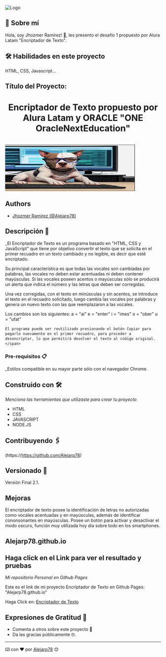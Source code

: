 <span align="center">![Logo](https://camo.githubusercontent.com/62da68eb62b1e5f175f7d1f0191dd89a653d7908feb22d37d4a0ab07365d6791/68747470733a2f2f6d656469612e67697068792e636f6d2f6d656469612f4d3967624264396e6244724f5475314d71782f67697068792e676966)</span>


## 🚀 Sobre mí

Hola, soy Jhozmer Ramírez! 👋, les presento el desafío 1 propuesto por Alura Latam "Encriptador de Texto".


## 🛠 Habilidades en este proyecto

 HTML, CSS, Javascript...

## Título del Proyecto:

<h1 align="center" color="7778c2">Encriptador de Texto propuesto por Alura Latam y ORACLE "ONE OracleNextEducation"</h1>
<br>
<span align="center"><img src="https://github.com/Alejarp78/Alejarp78/blob/main/Imagenes/Imagen%20Perro%20Pitbull%20con%20las%20patas%20sobre%20el%20teclado%20programando_Canuto-Developer.PNG" alt="Canuto_Desarrollo_Web" width="420px" height="150px" align="center" border="blue"></span>


## Authors

- [Jhozmer Ramírez (@Alejarp78)](https://github.com/Alejarp78) 

## Descripción 🚀

<span>_El Encriptador de Texto es un programa basado en "HTML,  CSS y JavaScript" que tiene por objetivo
convertir el texto que se solicita en el primer recuadro en un texto cambiado y no legible, es decir que
esté encriptado. 

 Su principal característica es que todas las vocales son cambiadas por palabras, las vocales no deben estar
 acentuadas ni deben contener mayúsculas. Si las vocales poseen acentos o mayúsculas sólo se producirá un 
 alerta que indica el número y las letras que deben ser corregidas.
 
  Una vez corregidas, con el texto en minúsculas y sin acentos, se introduce el texto en el recuadro solicitado, luego cambia las vocales por palabras y genera un nuevo texto con las que reemplazaron a las 
  vocales.
  
   Los cambios son los siguientes:
    a = "ai"
    e = "enter"
    i = "imes"
    o = "ober"
    u = "ufat"
    
    El programa puede ser reutilizado presionando el botón Copiar para pegarlo nuevamente en el primer recuadro, para proceder a desencriptar, lo que permitirá devolver el texto al código original. </span>


### Pre-requisitos 📋

_Estilos compatible en su mayor parte sólo con el navegador Chrome.


## Construido con 🛠️

_Menciona las herramientas que utilizaste para crear tu proyecto_

* HTML
* CSS
* JAVASCRIPT
* NODE.JS

## Contribuyendo 🖇️

(https://https://github.com/Alejarp78)


## Versionado 📌

Versión Final 2.1.

## Mejoras

El encriptador de texto posee la identificación de letras no autorizadas como vocales acentuadas y en mayúsculas, además de identificar cononsonantes en mayúsculas. Posee un botón para activar y desactivar el modo oscuro, función muy utilizada hoy día sobre todo en los smartphones.

## Alejarp78.github.io
## Haga click en el Link para ver el resultado y pruebas

<em>Mi repositorio Personal en Github Pages</em>
<p>Este es el link de mi proyecto Encriptador de Texto en Github Pages: "Alejarp78.github.io"</p>
<span>Haga Click en: <a href="https://alejarp78.github.io/">Encriptador de Texto</a></span>

## Expresiones de Gratitud 🎁

* Comenta a otros sobre este proyecto 📢
* Da las gracias públicamente 🤓.
---
⌨️ con ❤️ por [Alejarp78](https://https://github.com/Alejarp78) 😊
